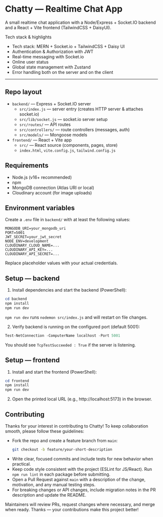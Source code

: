 # Chatty — Realtime Chat App

A small realtime chat application with a Node/Express + Socket.IO backend and a React + Vite frontend (TailwindCSS + DaisyUI). 

Tech stack & highlights

-  Tech stack: MERN + Socket.io + TailwindCSS + Daisy UI
-  Authentication & Authorization with JWT
-  Real-time messaging with Socket.io
-  Online user status
-  Global state management with Zustand
-  Error handling both on the server and on the client

---

## Repo layout

- `backend/` — Express + Socket.IO server
  - `src/index.js` — server entry (creates HTTP server & attaches socket.io)
  - `src/lib/socket.js` — socket.io server setup
  - `src/routes/` — API routes
  - `src/controllers/` — route controllers (messages, auth)
  - `src/models/` — Mongoose models
- `frontend/` — React + Vite app
  - `src/` — React source (components, pages, store)
  - `index.html`, `vite.config.js`, `tailwind.config.js`


## Requirements

- Node.js (v16+ recommended)
- npm
- MongoDB connection (Atlas URI or local)
- Cloudinary account (for image uploads)


## Environment variables

Create a `.env` file in `backend/` with at least the following values:

```
MONGODB_URI=your_mongodb_uri
PORT=5001
JWT_SECRET=your_jwt_secret
NODE_ENV=development
CLOUDINARY_CLOUD_NAME=...
CLOUDINARY_API_KEY=...
CLOUDINARY_API_SECRET=...
```

Replace placeholder values with your actual credentials.


## Setup — backend

1. Install dependencies and start the backend (PowerShell):

```powershell
cd backend
npm install
npm run dev
```

`npm run dev` runs `nodemon src/index.js` and will restart on file changes.

2. Verify backend is running on the configured port (default 5001):

```powershell
Test-NetConnection -ComputerName localhost -Port 5001
```

You should see `TcpTestSucceeded : True` if the server is listening.


## Setup — frontend

1. Install and start the frontend (PowerShell):

```powershell
cd frontend
npm install
npm run dev
```

2. Open the printed local URL (e.g., http://localhost:5173) in the browser.

## Contributing

Thanks for your interest in contributing to Chatty! To keep collaboration smooth, please follow these guidelines:

- Fork the repo and create a feature branch from `main`:
  ```bash
  git checkout -b feature/your-short-description
  ```
- Write clear, focused commits and include tests for new behavior when practical.
- Keep code style consistent with the project (ESLint for JS/React). Run `npm run lint` in each package before submitting.
- Open a Pull Request against `main` with a description of the change, motivation, and any manual testing steps.
- For breaking changes or API changes, include migration notes in the PR description and update the README.

Maintainers will review PRs, request changes where necessary, and merge when ready. Thanks — your contributions make this project better!




